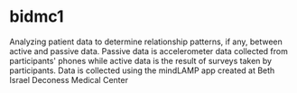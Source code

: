 # bidmc1

Analyzing patient data to determine relationship patterns, if any, between active and passive data. 
Passive data is accelerometer data collected from participants' phones while active data is the result of surveys taken by participants.
Data is collected using the mindLAMP app created at Beth Israel Deconess Medical Center
